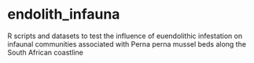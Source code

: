 # endolith_infauna
R scripts and datasets to test the influence of euendolithic infestation on infaunal communities associated with Perna perna mussel beds along the South African coastline
